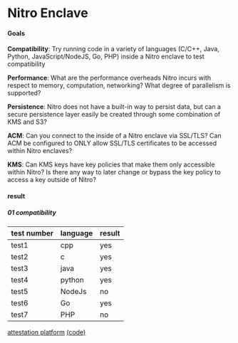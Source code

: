 # Nitro Enclave



#### Goals

**Compatibility**: Try running code in a variety of languages (C/C++, Java, Python, JavaScript/NodeJS, Go, PHP) inside a Nitro enclave to test compatibility

**Performance**: What are the performance overheads Nitro incurs with respect to memory, computation, networking? What degree of parallelism is supported?

**Persistence**: Nitro does not have a built-in way to persist data, but can a secure persistence layer easily be created through some combination of KMS and S3?

**ACM**: Can you connect to the inside of a Nitro enclave via SSL/TLS? Can ACM be configured to ONLY allow SSL/TLS certificates to be accessed within Nitro enclaves?

**KMS**: Can KMS keys have key policies that make them only accessible within Nitro? Is there any way to later change or bypass the key policy to access a key outside of Nitro?



#### result

##### 01 compatibility

| test number | language | result |
| ----------- | -------- | ------ |
| test1       | cpp      | yes    |
| test2       | c        | yes    |
| test3       | java     | yes    |
| test4       | python   | yes    |
| test5       | NodeJs   | no     |
| test6       | Go       | yes    |
| test7       | PHP      | no     |





[attestation platform](https://trust.multifactor.com/#/nitro)  [(code)](https://github.com/multifactor/trust-center)
